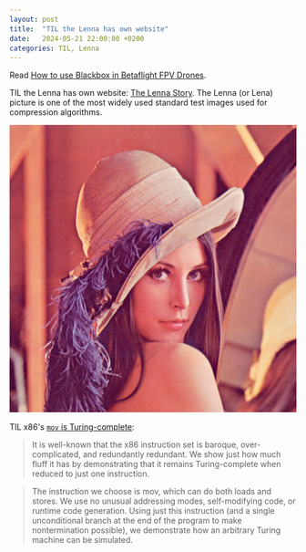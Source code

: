 ```yaml
---
layout: post
title:  "TIL the Lenna has own website"
date:   2024-05-21 22:00:00 +0200
categories: TIL, Lenna
---
```

Read [How to use Blackbox in Betaflight FPV Drones](https://oscarliang.com/blackbox/).

TIL the Lenna has own website: [The Lenna Story](http://www.lenna.org). The Lenna (or Lena) picture is one of the most widely used standard test images used for compression algorithms.

![Lena](/assets/images/lena_std.tif "Lena")
	
TIL x86's [`mov` is Turing-complete](https://drwho.virtadpt.net/files/mov.pdf):

> It is well-known that the x86 instruction set is baroque, over-complicated, and redundantly redundant. We show just how much fluff it has by demonstrating that it remains Turing-complete when reduced to just one instruction.

> The instruction we choose is mov, which can do both loads and stores. We use no unusual addressing modes, self-modifying code, or runtime code generation. Using just this instruction (and a single unconditional branch at the end of the program to make nontermination possible), we demonstrate how an arbitrary Turing machine can be simulated.
